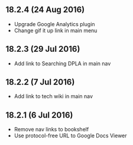 18.2.4 (24 Aug 2016)
---
* Upgrade Google Analytics plugin
* Change gif it up link in main menu

18.2.3 (29 Jul 2016)
---
* Add link to Searching DPLA in main nav

18.2.2 (7 Jul 2016)
---
* Add link to tech wiki in main nav

18.2.1 (6 Jul 2016)
---
* Remove nav links to bookshelf
* Use protocol-free URL to Google Docs Viewer

